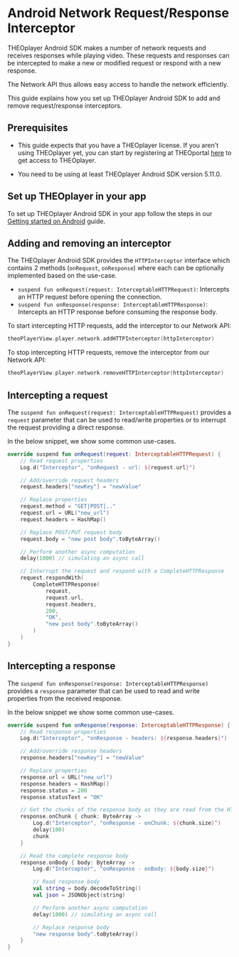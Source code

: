 # Android Network Request/Response Interceptor

THEOplayer Android SDK makes a number of network requests and receives responses while playing video. These requests and responses can be intercepted to make a new or modified request or respond with a new response.

The Network API thus allows easy access to handle the network efficiently.

This guide explains how you set up THEOplayer Android SDK to add and remove request/response interceptors.

## Prerequisites

- This guide expects that you have a THEOplayer license. If you aren't using THEOplayer yet, you can start by registering at THEOportal [here](https://portal.theoplayer.com) to get access to THEOplayer.

- You need to be using at least THEOplayer Android SDK version 5.11.0.

## Set up THEOplayer in your app

To set up THEOplayer Android SDK in your app follow the steps in our [Getting started on Android](../../getting-started/01-sdks/02-android/00-getting-started.mdx) guide.

## Adding and removing an interceptor

The THEOplayer Android SDK provides the `HTTPInterceptor` interface which contains 2 methods (`onRequest`, `onResponse`)
where each can be optionally implemented based on the use-case.

- `suspend fun onRequest(request: InterceptableHTTPRequest)`: Intercepts an HTTP request before opening the connection.
- `suspend fun onResponse(response: InterceptableHTTPResponse)`: Intercepts an HTTP response before consuming the response body.

To start intercepting HTTP requests, add the interceptor to our Network API:

```kotlin
theoPlayerView.player.network.addHTTPInterceptor(httpInterceptor)
```

To stop intercepting HTTP requests, remove the interceptor from our Network API:

```kotlin
theoPlayerView.player.network.removeHTTPInterceptor(httpInterceptor)
```

## Intercepting a request

The `suspend fun onRequest(request: InterceptableHTTPRequest)` provides a `request` parameter that can be used to read/write properties or to interrupt the request providing a direct response.

In the below snippet, we show some common use-cases.

```kotlin
override suspend fun onRequest(request: InterceptableHTTPRequest) {
    // Read request properties
    Log.d("Interceptor", "onRequest - url: ${request.url}")

    // Add/override request headers
    request.headers["newKey"] = "newValue"

    // Replace properties
    request.method = "GET|POST|.."
    request.url = URL("new_url")
    request.headers = HashMap()

    // Replace POST/PUT request body
    request.body = "new post body".toByteArray()

    // Perform another async computation
    delay(1000) // simulating an async call

    // Interrupt the request and respond with a CompleteHTTPResponse
    request.respondWith(
        CompleteHTTPResponse(
            request,
            request.url,
            request.headers,
            200,
            "OK",
            "new post body".toByteArray()
        )
    )
}
```

## Intercepting a response

The `suspend fun onResponse(response: InterceptableHTTPResponse)` provides a `response` parameter that can be used to read and write properties from the received response.

In the below snippet we show some common use-cases.

```kotlin
override suspend fun onResponse(response: InterceptableHTTPResponse) {
    // Read response properties
    Log.d("Interceptor", "onResponse - headers: ${response.headers}")

    // Add/override response headers
    response.headers["newKey"] = "newValue"

    // Replace properties
    response.url = URL("new_url")
    response.headers = HashMap()
    response.status = 200
    response.statusText = "OK"

    // Get the chunks of the response body as they are read from the HTTP connection
    response.onChunk { chunk: ByteArray ->
        Log.d("Interceptor", "onResponse - onChunk: ${chunk.size}")
        delay(100)
        chunk
    }

    // Read the complete response body
    response.onBody { body: ByteArray ->
        Log.d("Interceptor", "onResponse - onBody: ${body.size}")

        // Read response body
        val string = body.decodeToString()
        val json = JSONObject(string)

        // Perform another async computation
        delay(1000) // simulating an async call

        // Replace response body
        "new response body".toByteArray()
    }
}
```
